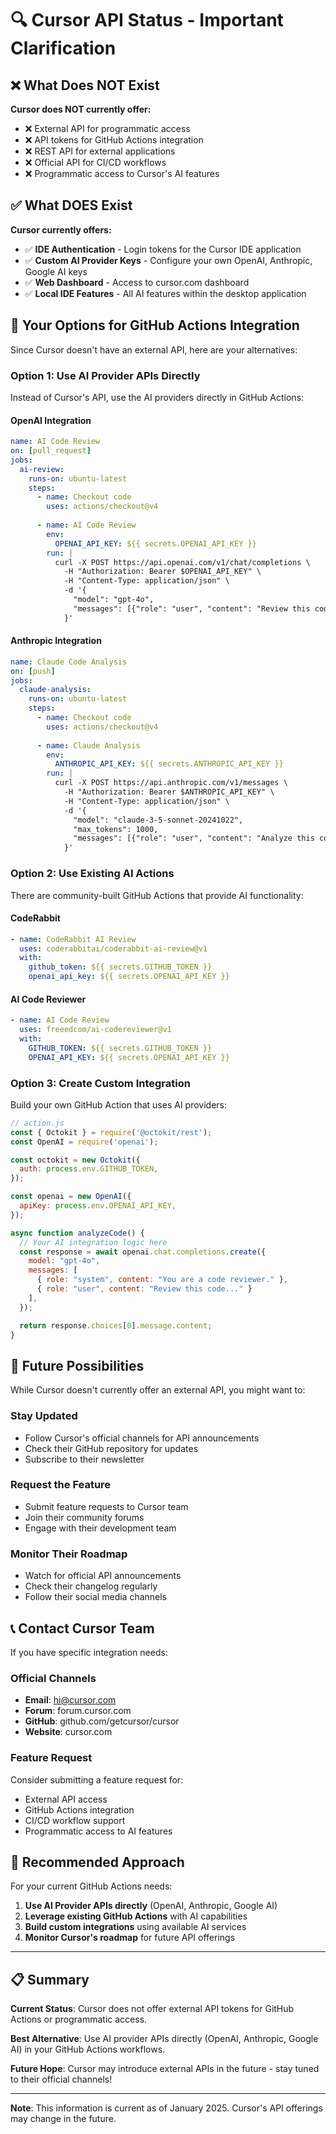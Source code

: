 # 🔍 Cursor API Status - Important Clarification

## ❌ **What Does NOT Exist**

**Cursor does NOT currently offer:**
- ❌ External API for programmatic access
- ❌ API tokens for GitHub Actions integration
- ❌ REST API for external applications
- ❌ Official API for CI/CD workflows
- ❌ Programmatic access to Cursor's AI features

## ✅ **What DOES Exist**

**Cursor currently offers:**
- ✅ **IDE Authentication** - Login tokens for the Cursor IDE application
- ✅ **Custom AI Provider Keys** - Configure your own OpenAI, Anthropic, Google AI keys
- ✅ **Web Dashboard** - Access to cursor.com dashboard
- ✅ **Local IDE Features** - All AI features within the desktop application

## 🎯 **Your Options for GitHub Actions Integration**

Since Cursor doesn't have an external API, here are your alternatives:

### **Option 1: Use AI Provider APIs Directly**
Instead of Cursor's API, use the AI providers directly in GitHub Actions:

#### **OpenAI Integration**
```yaml
name: AI Code Review
on: [pull_request]
jobs:
  ai-review:
    runs-on: ubuntu-latest
    steps:
      - name: Checkout code
        uses: actions/checkout@v4
      
      - name: AI Code Review
        env:
          OPENAI_API_KEY: ${{ secrets.OPENAI_API_KEY }}
        run: |
          curl -X POST https://api.openai.com/v1/chat/completions \
            -H "Authorization: Bearer $OPENAI_API_KEY" \
            -H "Content-Type: application/json" \
            -d '{
              "model": "gpt-4o",
              "messages": [{"role": "user", "content": "Review this code..."}]
            }'
```

#### **Anthropic Integration**
```yaml
name: Claude Code Analysis
on: [push]
jobs:
  claude-analysis:
    runs-on: ubuntu-latest
    steps:
      - name: Checkout code
        uses: actions/checkout@v4
      
      - name: Claude Analysis
        env:
          ANTHROPIC_API_KEY: ${{ secrets.ANTHROPIC_API_KEY }}
        run: |
          curl -X POST https://api.anthropic.com/v1/messages \
            -H "Authorization: Bearer $ANTHROPIC_API_KEY" \
            -H "Content-Type: application/json" \
            -d '{
              "model": "claude-3-5-sonnet-20241022",
              "max_tokens": 1000,
              "messages": [{"role": "user", "content": "Analyze this code..."}]
            }'
```

### **Option 2: Use Existing AI Actions**
There are community-built GitHub Actions that provide AI functionality:

#### **CodeRabbit**
```yaml
- name: CodeRabbit AI Review
  uses: coderabbitai/coderabbit-ai-review@v1
  with:
    github_token: ${{ secrets.GITHUB_TOKEN }}
    openai_api_key: ${{ secrets.OPENAI_API_KEY }}
```

#### **AI Code Reviewer**
```yaml
- name: AI Code Review
  uses: freeedcom/ai-codereviewer@v1
  with:
    GITHUB_TOKEN: ${{ secrets.GITHUB_TOKEN }}
    OPENAI_API_KEY: ${{ secrets.OPENAI_API_KEY }}
```

### **Option 3: Create Custom Integration**
Build your own GitHub Action that uses AI providers:

```javascript
// action.js
const { Octokit } = require('@octokit/rest');
const OpenAI = require('openai');

const octokit = new Octokit({
  auth: process.env.GITHUB_TOKEN,
});

const openai = new OpenAI({
  apiKey: process.env.OPENAI_API_KEY,
});

async function analyzeCode() {
  // Your AI integration logic here
  const response = await openai.chat.completions.create({
    model: "gpt-4o",
    messages: [
      { role: "system", content: "You are a code reviewer." },
      { role: "user", content: "Review this code..." }
    ],
  });

  return response.choices[0].message.content;
}
```

## 🔮 **Future Possibilities**

While Cursor doesn't currently offer an external API, you might want to:

### **Stay Updated**
- Follow Cursor's official channels for API announcements
- Check their GitHub repository for updates
- Subscribe to their newsletter

### **Request the Feature**
- Submit feature requests to Cursor team
- Join their community forums
- Engage with their development team

### **Monitor Their Roadmap**
- Watch for official API announcements
- Check their changelog regularly
- Follow their social media channels

## 📞 **Contact Cursor Team**

If you have specific integration needs:

### **Official Channels**
- **Email**: hi@cursor.com
- **Forum**: forum.cursor.com
- **GitHub**: github.com/getcursor/cursor
- **Website**: cursor.com

### **Feature Request**
Consider submitting a feature request for:
- External API access
- GitHub Actions integration
- CI/CD workflow support
- Programmatic access to AI features

## 🎯 **Recommended Approach**

For your current GitHub Actions needs:

1. **Use AI Provider APIs directly** (OpenAI, Anthropic, Google AI)
2. **Leverage existing GitHub Actions** with AI capabilities
3. **Build custom integrations** using available AI services
4. **Monitor Cursor's roadmap** for future API offerings

---

## 📋 **Summary**

**Current Status**: Cursor does not offer external API tokens for GitHub Actions or programmatic access.

**Best Alternative**: Use AI provider APIs directly (OpenAI, Anthropic, Google AI) in your GitHub Actions workflows.

**Future Hope**: Cursor may introduce external APIs in the future - stay tuned to their official channels!

---

**Note**: This information is current as of January 2025. Cursor's API offerings may change in the future.